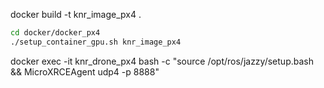 
docker build -t knr_image_px4 .

```bash
cd docker/docker_px4
./setup_container_gpu.sh knr_image_px4
```

docker exec -it knr_drone_px4 bash -c "source /opt/ros/jazzy/setup.bash && MicroXRCEAgent udp4 -p 8888"
